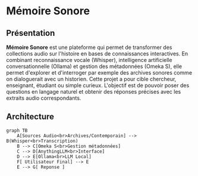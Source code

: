 # Mémoire Sonore


## Présentation

**Mémoire Sonore** est une plateforme qui permet de transformer des collections audio sur l'histoire en bases de connaissances interactives. En combinant reconnaissance vocale (Whisper), intelligence artificielle conversationnelle (Ollama) et gestion des métadonnées (Omeka S), elle permet d'explorer et d'interroger par exemple des archives sonores comme on dialoguerait avec un historien. Cette projet a pour cible chercheur, enseignant, étudiant ou simple curieux. L'objectif est de pouvoir poser des questions en langage naturel et obtenir des réponses précises avec les extraits audio correspondants.


## Architecture

```mermaid
graph TB
    A[Sources Audio<br>Archives/Contemporain] --> B(Whisper<br>Transcription)
    B --> C[Omeka S<br>Gestion métadonnées]
    C --> D[AnythingLLM<br>Interface]
    D --> E[Ollama<br>LLM Local]
    F[ Utilisateur Final] --> E
    E --> G[ Reponse ]
